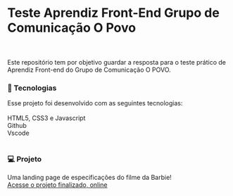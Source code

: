 # Teste Aprendiz Front-End Grupo de Comunicação O Povo
<br><br>
Este repositório tem por objetivo guardar a resposta para o teste prático de Aprendiz Front-end do Grupo de Comunicação O POVO.<br>

### 🚀 Tecnologias
Esse projeto foi desenvolvido com as seguintes tecnologias:<br>
<br>
HTML5, CSS3 e Javascript<br>
Github<br>
Vscode
</br></br>
### 💻 Projeto
Uma landing page de especificações do filme da Barbie!
</br>
[Acesse o projeto finalizado, online](https://jfelipe-santosf.github.io/Re-teste-aprendiz-frontend/)
